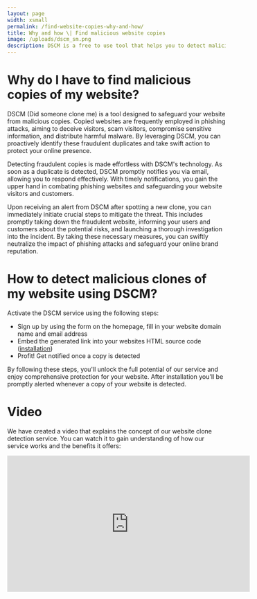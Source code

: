 ```yaml
---
layout: page
width: xsmall
permalink: /find-website-copies-why-and-how/
title: Why and how \| Find malicious website copies
image: /uploads/dscm_sm.png
description: DSCM is a free to use tool that helps you to detect malicious clones of your website. You need to fill in your website's domain name and email address to start detecting clones of your website.
---
```


# Why do I have to find malicious copies of my website?

DSCM (Did someone clone me) is a tool designed to safeguard your website from malicious copies. Copied websites are frequently employed in phishing attacks, aiming to deceive visitors, scam visitors, compromise sensitive information, and distribute harmful malware. By leveraging DSCM, you can proactively identify these fraudulent duplicates and take swift action to protect your online presence.

Detecting fraudulent copies is made effortless with DSCM's technology. As soon as a duplicate is detected, DSCM promptly notifies you via email, allowing you to respond effectively. With timely notifications, you gain the upper hand in combating phishing websites and safeguarding your website visitors and customers.

Upon receiving an alert from DSCM after spotting a new clone, you can immediately initiate crucial steps to mitigate the threat. This includes promptly taking down the fraudulent website, informing your users and customers about the potential risks, and launching a thorough investigation into the incident. By taking these necessary measures, you can swiftly neutralize the impact of phishing attacks and safeguard your online brand reputation.

# How to detect malicious clones of my website using DSCM?

Activate the DSCM service using the following steps:
- Sign up by using the form on the homepage, fill in your website domain name and email address
- Embed the generated link into your websites HTML source code (<a href="/installation">installation</a>)
- Profit! Get notified once a copy is detected

By following these steps, you'll unlock the full potential of our service and enjoy comprehensive protection for your website. After installation you'll be promptly alerted whenever a copy of your website is detected.

# Video

We have created a video that explains the concept of our website clone detection service. You can watch it to gain understanding of how our service works and the benefits it offers:
<center><iframe width="560" height="315" src="https://www.youtube.com/embed/Vn6cuEaXwYw" title="YouTube video player" frameborder="0" allow="accelerometer; autoplay; clipboard-write; encrypted-media; gyroscope; picture-in-picture" allowfullscreen></iframe></center>
